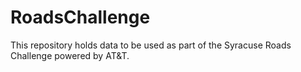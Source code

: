# RoadsChallenge
This repository holds data to be used as part of the Syracuse Roads Challenge powered by AT&amp;T.
